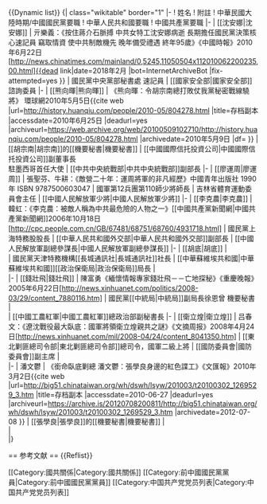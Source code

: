 {{Dynamic list}}
{| class="wikitable" border="1"
|-
!  姓名
!  附註
!  中華民國大陸時期/中國國民黨要職
!  中華人民共和國要職
!  中國共產黨要職
|-
|  [[沈安娜|沈安娜]]
|  <ref>亓樂義：《按住蔣介石脈搏 中共女特工沈安娜病逝 長期擔任國民黨決策核心速記員 竊取情資 使中共制敵機先 晚年備受禮遇 終年95歲》《中國時報》2010年6月22日[http://news.chinatimes.com/mainland/0,5245,11050504x112010062200235,00.html]{{dead link|date=2018年2月 |bot=InternetArchiveBot |fix-attempted=yes }}</ref>
|  國民黨中央黨部秘書處 速記員
|  [[國家安全部|國家安全部]] 諮詢委員
|-
|  [[熊向暉|熊向暉]]
|  <ref>《熊向暉：令胡宗南總打敗仗我黨秘密戰線驍將》 環球網2010年5月5日{{cite web |url=http://history.huanqiu.com/people/2010-05/804278.html |title=存档副本 |accessdate=2010年6月25日 |deadurl=yes |archiveurl=https://web.archive.org/web/20100509102710/http://history.huanqiu.com/people/2010-05/804278.html |archivedate=2010年5月9日 |df= }}</ref>
|  [[胡宗南|胡宗南]]的[[機要秘書|機要秘書]]
|  [[中國國際信托投資公司|中國國際信托投資公司]]副董事長<br />駐墨西哥首任大使
|  [[中共中央統戰部|中共中央統戰部]]副部長
|-
|  [[廖運周|廖運周]]
|  <ref>張聖芬、牛耕：《敵營二十年：運周將軍的非凡經歷》中國青年出版社 1990年 ISBN 9787500603047</ref>
|  國軍第12兵團第110師少將師長
|  吉林省體育運動委員會主任
|  [[中國人民解放軍少將|中國人民解放軍少將]]
|-
|  [[李克農|李克農]]
|  <ref>韓虹：《李克農：被敵人稱為中共最危險的人物之一》[[中國共產黨新聞網|中國共產黨新聞網]]2006年10月18日[http://cpc.people.com.cn/GB/67481/68751/68760/4931718.html]</ref>
|  國民黨上海特務股股長
|  [[中華人民共和國外交部|中華人民共和國外交部]]副部長
|  [[中國人民解放軍副總參謀長|中國人民解放軍副總參謀長]]
|-
|  [[胡底|胡底]]
|  
|  國民黨天津特務機構[[長城通訊社|長城通訊社]]社長
|  [[中華蘇維埃共和國|中華蘇維埃共和國]][[政治保衛局|政治保衛局]]局長
|  
|-
|  [[錢壯飛|錢壯飛]]
|  <ref>陳富勇《緬懷情報專家錢壯飛－－亡地探秘》《重慶晚報》2005年6月22日[http://news.xinhuanet.com/politics/2008-03/29/content_7880116.htm]</ref>
|  國民黨[[中統局|中統局]]副局長徐恩曾 機要秘書
|  
|  [[中國工農紅軍|中國工農紅軍]]總政治部副秘書長
|-
|  [[衛立煌|衛立煌]]
|  <ref>吕春文：《遼沈戰役最大臥底：國軍將領衛立煌親共之謎》《文摘周报》2008年4月24日[http://news.xinhuanet.com/mil/2008-04/24/content_8041350.htm]</ref>
|  [[東北剿匪總司令部|東北剿匪總司令部]]總司令，國軍二級上將
|  [[國防委員會|國防委員會]]副主席
|  
|-
|  潘文鬱
|  <ref>《銜命臥底剿總 潘文鬱：張學良身邊的紅色諜工》《文匯報》2010年3月2日{{cite web |url=http://big51.chinataiwan.org/wh/dswh/lsyw/201003/t20100302_1269529_3.htm |title=存档副本 |accessdate=2010-06-27 |deadurl=yes |archiveurl=https://archive.is/20120708200811/http://big51.chinataiwan.org/wh/dswh/lsyw/201003/t20100302_1269529_3.htm |archivedate=2012-07-08 }}</ref>
|  [[張學良|張學良]]的[[機要秘書|機要秘書]]
|  
|  
|}

== 参考文献 ==
{{Reflist}}

[[Category:國共關係|Category:國共關係]]
[[Category:前中國國民黨黨員|Category:前中國國民黨黨員]]
[[Category:中国共产党党员列表|Category:中国共产党党员列表]]